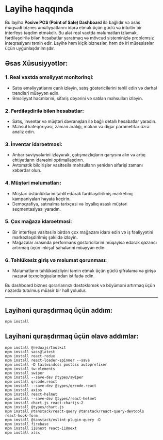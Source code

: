 # Layihə haqqında

Bu layihə **Posive POS (Point of Sale) Dashboard** ilə bağlıdır və əsas məqsədi biznes əməliyyatlarını idarə etmək üçün güclü və intuitiv bir interfeys təqdim etməkdir. Bu alət real vaxtda məlumatları izləmək, fərdiləşdirilə bilən hesabatlar yaratmaq və mövcud sisteminizlə problemsiz inteqrasiyanı təmin edir. Layihə həm kiçik bizneslər, həm də iri müəssisələr üçün uyğunlaşdırılmışdır.

## Əsas Xüsusiyyətlər:

### 1. Real vaxtda əməliyyat monitorinqi:
- Satış əməliyyatlarını canlı izləyin, satış göstəricilərini təhlil edin və dərhal trendləri müəyyən edin.  
- Əməliyyat həcmlərini, sifariş dəyərini və satılan məhsulları izləyin.

### 2. Fərdiləşdirilə bilən hesabatlar:
- Satış, inventar və müştəri davranışları ilə bağlı detallı hesabatlar yaradın.  
- Məhsul kateqoriyası, zaman aralığı, məkan və digər parametrlər üzrə analiz edin.

### 3. İnventar idarəetməsi:
- Anbar səviyyələrini izləyərək, çatışmazlıqların qarşısını alın və artıq ehtiyatların idarəsini optimallaşdırın.  
- Avtomatik bildirişlər vasitəsilə məhsulların yenidən sifarişi zamanı xəbərdar olun.

### 4. Müştəri məlumatları:
- Müştəri üstünlüklərini təhlil edərək fərdiləşdirilmiş marketinq kampaniyaları həyata keçirin.  
- Demoqrafiya, satınalma tarixçəsi və loyallıq əsaslı müştəri seqmentasiyası yaradın.

### 5. Çox mağaza idarəetməsi:
- Bir interfeys vasitəsilə birdən çox mağazanı idarə edin və iş fəaliyyətini mərkəzləşdirilmiş şəkildə izləyin.  
- Mağazalar arasında performans göstəricilərini müqayisə edərək qazancı artırmaq üçün inkişaf sahələrini müəyyən edin.

### 6. Təhlükəsiz giriş və məlumat qorunması:
- Məlumatların təhlükəsizliyini təmin etmək üçün güclü şifrələmə və girişə nəzarət texnologiyalarından istifadə edin.

Bu dashboard biznes qərarlarınızı dəstəkləmək və böyüməni artırmaq üçün nəzərdə tutulmuş müasir bir həll yoludur.

---

## Layihəni quraşdırmaq üçün addım:
```
npm install
```

## Layihəni quraşdırmaq üçün əlavə addımlar:
```
npm install @reduxjs/toolkit
npm install sass@latest
npm install react-redux
npm install react-loader-spinner --save
npm install -D tailwindcss postcss autoprefixer
npm install tw-elements
npm install swiper
npm install --save-dev @types/swiper
npm install qrcode.react
npm install --save-dev @types/qrcode.react
npm install axios
npm install react-helmet
npm install --save-dev @types/react-helmet
npm install chart.js react-chartjs-2
npm install @types/chart.js
npm install @tanstack/react-query @tanstack/react-query-devtools react-hook-form
npm install @tanstack/eslint-plugin-query -D
npm install firebase
npm install i18next react-i18next
npm install xlsx
```